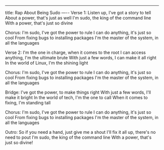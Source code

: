 ---
title: Rap About Being Sudo
—--
Verse 1:
Listen up, I've got a story to tell
About a power, that's just as well
I'm sudo, the king of the command line
With a power, that's just so divine

Chorus:
I'm sudo, I've got the power to rule
I can do anything, it's just so cool
From fixing bugs to installing packages
I'm the master of the system, in all the languages

Verse 2:
I'm the one in charge, when it comes to the root
I can access anything, I'm the ultimate brute
With just a few words, I can make it all right
In the world of Linux, I'm the shining light

Chorus:
I'm sudo, I've got the power to rule
I can do anything, it's just so cool
From fixing bugs to installing packages
I'm the master of the system, in all the languages

Bridge:
I've got the power, to make things right
With just a few words, I'll make it bright
In the world of tech, I'm the one to call
When it comes to fixing, I'm standing tall

Chorus:
I'm sudo, I've got the power to rule
I can do anything, it's just so cool
From fixing bugs to installing packages
I'm the master of the system, in all the languages

Outro:
So if you need a hand, just give me a shout
I'll fix it all up, there's no need to pout
I'm sudo, the king of the command line
With a power, that's just so divine!
